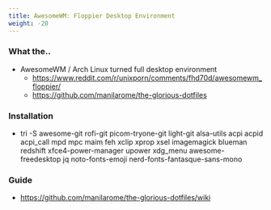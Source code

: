 ```yaml
---
title: AwesomeWM: Floppier Desktop Environment
weight: -20
---
```


### What the..
- AwesomeWM / Arch Linux turned full desktop environment
    - https://www.reddit.com/r/unixporn/comments/fhd70d/awesomewm_floppier/
    - https://github.com/manilarome/the-glorious-dotfiles

### Installation
- tri -S awesome-git rofi-git picom-tryone-git light-git alsa-utils acpi acpid acpi_call mpd mpc maim feh xclip xprop xsel imagemagick blueman redshift xfce4-power-manager upower xdg_menu awesome-freedesktop jq noto-fonts-emoji nerd-fonts-fantasque-sans-mono

### Guide
- https://github.com/manilarome/the-glorious-dotfiles/wiki
